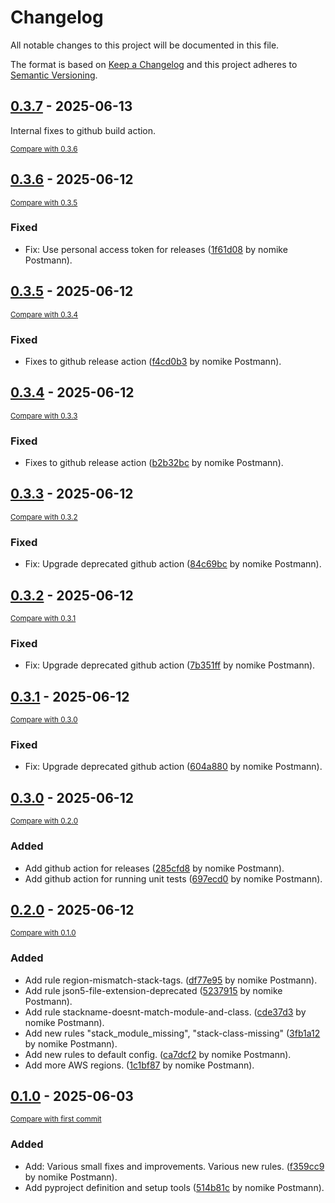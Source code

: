 # Changelog

All notable changes to this project will be documented in this file.

The format is based on [Keep a Changelog](http://keepachangelog.com/en/1.0.0/)
and this project adheres to [Semantic Versioning](http://semver.org/spec/v2.0.0.html).

<!-- insertion marker -->
## [0.3.7](https://github.com/nomike/ecdklint/releases/tag/0.3.7) - 2025-06-13

Internal fixes to github build action.

<small>[Compare with 0.3.6](https://github.com/nomike/ecdklint/compare/0.3.6...0.3.7)</small>

## [0.3.6](https://github.com/nomike/ecdklint/releases/tag/0.3.6) - 2025-06-12

<small>[Compare with 0.3.5](https://github.com/nomike/ecdklint/compare/0.3.5...0.3.6)</small>

### Fixed

- Fix: Use personal access token for releases ([1f61d08](https://github.com/nomike/ecdklint/commit/1f61d0884ca2a5c940f43b23561290e8125adbee) by nomike Postmann).

## [0.3.5](https://github.com/nomike/ecdklint/releases/tag/0.3.5) - 2025-06-12

<small>[Compare with 0.3.4](https://github.com/nomike/ecdklint/compare/0.3.4...0.3.5)</small>

### Fixed

- Fixes to github release action ([f4cd0b3](https://github.com/nomike/ecdklint/commit/f4cd0b38a5f0492ce25e233c8b6a2d26d7d4d1bc) by nomike Postmann).

## [0.3.4](https://github.com/nomike/ecdklint/releases/tag/0.3.4) - 2025-06-12

<small>[Compare with 0.3.3](https://github.com/nomike/ecdklint/compare/0.3.3...0.3.4)</small>

### Fixed

- Fixes to github release action ([b2b32bc](https://github.com/nomike/ecdklint/commit/b2b32bc4fde56e013255bfc61379b921d7aebe1e) by nomike Postmann).

## [0.3.3](https://github.com/nomike/ecdklint/releases/tag/0.3.3) - 2025-06-12

<small>[Compare with 0.3.2](https://github.com/nomike/ecdklint/compare/0.3.2...0.3.3)</small>

### Fixed

- Fix: Upgrade deprecated github action ([84c69bc](https://github.com/nomike/ecdklint/commit/84c69bc6bcea62337249d4576d20412b2b7d01f1) by nomike Postmann).

## [0.3.2](https://github.com/nomike/ecdklint/releases/tag/0.3.2) - 2025-06-12

<small>[Compare with 0.3.1](https://github.com/nomike/ecdklint/compare/0.3.1...0.3.2)</small>

### Fixed

- Fix: Upgrade deprecated github action ([7b351ff](https://github.com/nomike/ecdklint/commit/7b351ffef9c7f3c9f0cfb334e4c9e0986dec0229) by nomike Postmann).

## [0.3.1](https://github.com/nomike/ecdklint/releases/tag/0.3.1) - 2025-06-12

<small>[Compare with 0.3.0](https://github.com/nomike/ecdklint/compare/0.3.0...0.3.1)</small>

### Fixed

- Fix: Upgrade deprecated github action ([604a880](https://github.com/nomike/ecdklint/commit/604a880d6a1212d3eebcc7b144986f530166981c) by nomike Postmann).

## [0.3.0](https://github.com/nomike/ecdk-lint/releases/tag/0.3.0) - 2025-06-12

<small>[Compare with 0.2.0](https://github.com/nomike/ecdk-lint/compare/0.2.0...0.3.0)</small>

### Added

- Add github action for releases ([285cfd8](https://github.com/nomike/ecdk-lint/commit/285cfd8e6860961a3b17c56935ab5c8aadaf6eda) by nomike Postmann).
- Add github action for running unit tests ([697ecd0](https://github.com/nomike/ecdk-lint/commit/697ecd036b260df3c44095f1b03a61e4750b4794) by nomike Postmann).


## [0.2.0](https://github.com/nomike/ecdk-lint/releases/tag/0.2.0) - 2025-06-12

<small>[Compare with 0.1.0](https://github.com/nomike/ecdk-lint/compare/0.1.0...0.2.0)</small>

### Added

- Add rule region-mismatch-stack-tags. ([df77e95](https://github.com/nomike/ecdk-lint/commit/df77e9521261cc8d038ae64e6bc1e2314379e8e3) by nomike Postmann).
- Add rule json5-file-extension-deprecated ([5237915](https://github.com/nomike/ecdk-lint/commit/5237915c71788932021f84d2521a35a903ebdc72) by nomike Postmann).
- Add rule stackname-doesnt-match-module-and-class. ([cde37d3](https://github.com/nomike/ecdk-lint/commit/cde37d38a26c5d7c99c2dffe4933e0286e267791) by nomike Postmann).
- Add new rules "stack_module_missing", "stack-class-missing" ([3fb1a12](https://github.com/nomike/ecdk-lint/commit/3fb1a127fc1f82f41ae15e77cce87a4a3d8e5bbb) by nomike Postmann).
- Add new rules to default config. ([ca7dcf2](https://github.com/nomike/ecdk-lint/commit/ca7dcf27c03f4cd5e6e1b0887219bf93e019c025) by nomike Postmann).
- Add more AWS regions. ([1c1bf87](https://github.com/nomike/ecdk-lint/commit/1c1bf87f4df4bea29168bc9dbdb88a76f0a4a0e5) by nomike Postmann).

## [0.1.0](https://github.com/nomike/ecdk-lint/releases/tag/0.1.0) - 2025-06-03

<small>[Compare with first commit](https://github.com/nomike/ecdk-lint/compare/ebbe83de505aa13e17ec9d556c1420ba75ad8caa...0.1.0)</small>

### Added

- Add: Various small fixes and improvements. Various new rules. ([f359cc9](https://github.com/nomike/ecdk-lint/commit/f359cc9177c395b9c63c8382513233c05ae65b17) by nomike Postmann).
- Add pyproject definition and setup tools ([514b81c](https://github.com/nomike/ecdk-lint/commit/514b81c49ec168ae3c08d144c5eadeef782faceb) by nomike Postmann).
